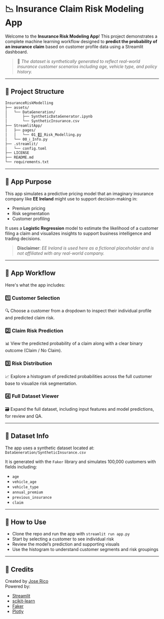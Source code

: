 # 📉 Insurance Claim Risk Modeling App

Welcome to the **Insurance Risk Modeling App**! This project demonstrates a complete machine learning workflow designed to **predict the probability of an insurance claim** based on customer profile data using a Streamlit dashboard.

> 🚗 *The dataset is synthetically generated to reflect real-world insurance customer scenarios including age, vehicle type, and policy history.*

---

## 🧬 **Project Structure**
```bash
InsuranceRiskModelling
├── assets/         
│   └── DataGeneration/ 
│       ├── SyntheticDataGenerator.ipynb
│       └── SyntheticInsurance.csv
├── StreamlitApp/
│   ├── pages/
│   │   └── 01_1️⃣_Risk_Modelling.py
│   └── 00_ℹ️_Info.py
├── .streamlit/
│   └── config.toml 
├── LICENSE                 
├── README.md               
└── requirements.txt        
```

---

## 🧠 App Purpose

This app simulates a predictive pricing model that an imaginary insurance company like **EE Ireland** might use to support decision-making in:

- Premium pricing  
- Risk segmentation  
- Customer profiling

It uses a **Logistic Regression** model to estimate the likelihood of a customer filing a claim and visualizes insights to support business intelligence and trading decisions.

> **Disclaimer**: *EE Ireland is used here as a fictional placeholder and is not affiliated with any real-world company.*

---

## 🧱 App Workflow

Here's what the app includes:

### 1️⃣ Customer Selection
🔍 Choose a customer from a dropdown to inspect their individual profile and predicted claim risk.

### 2️⃣ Claim Risk Prediction
📊 View the predicted probability of a claim along with a clear binary outcome (Claim / No Claim).

### 3️⃣ Risk Distribution
📈 Explore a histogram of predicted probabilities across the full customer base to visualize risk segmentation.

### 4️⃣ Full Dataset Viewer
🗃️ Expand the full dataset, including input features and model predictions, for review and QA.

---

## 🧪 Dataset Info

The app uses a synthetic dataset located at:  
`DataGeneration/SyntheticInsurance.csv`


It is generated with the `Faker` library and simulates 100,000 customers with fields including:

- `age`  
- `vehicle_age`  
- `vehicle_type`  
- `annual_premium`  
- `previous_insurance`  
- `claim`

---

## 🚀 How to Use

- Clone the repo and run the app with `streamlit run app.py`
- Start by selecting a customer to see individual risk
- Review the model’s prediction and supporting visuals
- Use the histogram to understand customer segments and risk groupings

---

## 🙌 Credits

Created by [Jose Rico](https://github.com/josericodata)  
Powered by:
- [Streamlit](https://streamlit.io)  
- [scikit-learn](https://scikit-learn.org)  
- [Faker](https://faker.readthedocs.io)  
- [Plotly](https://plotly.com/python/)
